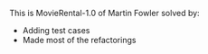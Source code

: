 
This is MovieRental-1.0 of Martin Fowler solved by:

* Adding test cases
* Made most of the refactorings

